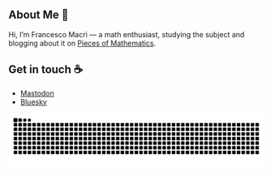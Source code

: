 ## About Me :bust_in_silhouette:

Hi, I’m Francesco Macrì — a math enthusiast, studying the subject and blogging about it on [Pieces of Mathematics](https://www.piecesofmathematics.com).

## Get in touch :coffee:

- [Mastodon](https://mathstodon.xyz/@pieces_of_mathematics)
- [Bluesky](https://bsky.app/profile/pcsofmath.bsky.social)

![Snake Animation](https://github.com/francescomacri/francescomacri/blob/manual-run-output/docker/github-contribution-grid-snake-dark.svg)

<!--
<div align=center>
      <img width=390 src="https://github-readme-stats.vercel.app/api?username=francescomacri&theme=transparent&count_private=true&show_icons=true&rank_icon=github&locale=en" alt="Francesco Macrì's GitHub Stats" />
      <img width=390 src="https://github-readme-streak-stats.herokuapp.com/?user=francescomacri&theme=transparent&count_private=true&border_radius=10&locale=en" alt="Francesco Macrì's" />
      <img width=325 src="https://github-readme-stats.vercel.app/api/top-langs?username=francescomacri&theme=transparent&layout=donut&hide=css&langs_count=8&border_radius=10&show_icons=true&locale=en" alt="Francesco       Macrì's Most Used Languages" />
</div>
-->
